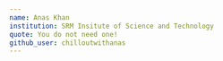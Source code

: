 ```yaml
---
name: Anas Khan
institution: SRM Insitute of Science and Technology 
quote: You do not need one!
github_user: chilloutwithanas
---
```


